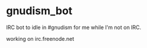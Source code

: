 # gnudism_bot
IRC bot to idle in #gnudism for me while I'm not on IRC.

working on irc.freenode.net
